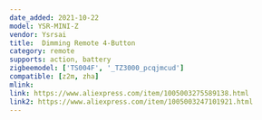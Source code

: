 ```yaml
---
date_added: 2021-10-22
model: YSR-MINI-Z
vendor: Ysrsai
title:  Dimming Remote 4-Button 
category: remote
supports: action, battery
zigbeemodel: ['TS004F', '_TZ3000_pcqjmcud']
compatible: [z2m, zha]
mlink: 
link: https://www.aliexpress.com/item/1005003275589138.html
link2: https://www.aliexpress.com/item/1005003247101921.html
---
```


